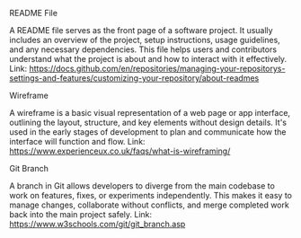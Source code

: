 README File

A README file serves as the front page of a software project. It usually includes an overview of the project, setup instructions, usage guidelines, and any necessary dependencies. This file helps users and contributors understand what the project is about and how to interact with it effectively.
Link: https://docs.github.com/en/repositories/managing-your-repositorys-settings-and-features/customizing-your-repository/about-readmes

Wireframe

A wireframe is a basic visual representation of a web page or app interface, outlining the layout, structure, and key elements without design details. It's used in the early stages of development to plan and communicate how the interface will function and flow.
Link: https://www.experienceux.co.uk/faqs/what-is-wireframing/

Git Branch

A branch in Git allows developers to diverge from the main codebase to work on features, fixes, or experiments independently. This makes it easy to manage changes, collaborate without conflicts, and merge completed work back into the main project safely.
Link: https://www.w3schools.com/git/git_branch.asp
